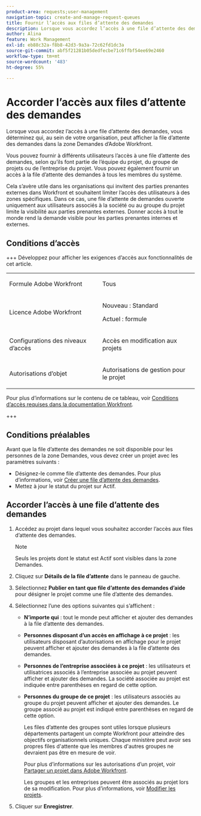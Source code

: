 ```yaml
---
product-area: requests;user-management
navigation-topic: create-and-manage-request-queues
title: Fournir l’accès aux files d’attente des demandes
description: Lorsque vous accordez l’accès à une file d’attente des demandes, vous déterminez qui, au sein de votre organisation, peut afficher la file d’attente des demandes dans la zone Demandes d’Adobe Workfront.
author: Alina
feature: Work Management
exl-id: eb88c32a-f8b8-42d3-9a3a-72c62fd1dc3a
source-git-commit: abf5f21281b05dedfecbe71c6ffbf54ee69e2460
workflow-type: tm+mt
source-wordcount: '483'
ht-degree: 55%

---
```


# Accorder l’accès aux files d’attente des demandes

<!-- Audited: 6/2025 -->

Lorsque vous accordez l’accès à une file d’attente des demandes, vous déterminez qui, au sein de votre organisation, peut afficher la file d’attente des demandes dans la zone Demandes d’Adobe Workfront.

Vous pouvez fournir à différents utilisateurs l’accès à une file d’attente des demandes, selon qu’ils font partie de l’équipe du projet, du groupe de projets ou de l’entreprise du projet. Vous pouvez également fournir un accès à la file d’attente des demandes à tous les membres du système.

Cela s’avère utile dans les organisations qui invitent des parties prenantes externes dans Workfront et souhaitent limiter l’accès des utilisateurs à des zones spécifiques. Dans ce cas, une file d’attente de demandes ouverte uniquement aux utilisateurs associés à la société ou au groupe du projet limite la visibilité aux parties prenantes externes. Donner accès à tout le monde rend la demande visible pour les parties prenantes internes et externes.

## Conditions d’accès

+++ Développez pour afficher les exigences d’accès aux fonctionnalités de cet article.

<table style="table-layout:auto"> 
 <col> 
 <col> 
 <tbody> 
  <tr> 
   <td role="rowheader">Formule Adobe Workfront</td> 
   <td> <p>Tous </p> </td> 
  </tr> 
  <tr> 
   <td role="rowheader">Licence Adobe Workfront</td> 
   <td> 
   <p>Nouveau : Standard </p>
   <p>Actuel : formule </p> </td> 
  </tr> 
  <tr> 
   <td role="rowheader">Configurations des niveaux d’accès</td> 
   <td> <p>Accès en modification aux projets</p> </td> 
  </tr> 
  <tr> 
   <td role="rowheader">Autorisations d’objet</td> 
   <td> <p> Autorisations de gestion pour le projet</p> </td> 
  </tr> 
 </tbody> 
</table>

Pour plus d’informations sur le contenu de ce tableau, voir [Conditions d’accès requises dans la documentation Workfront](/help/quicksilver/administration-and-setup/add-users/access-levels-and-object-permissions/access-level-requirements-in-documentation.md).

+++

## Conditions préalables

Avant que la file d’attente des demandes ne soit disponible pour les personnes de la zone Demandes, vous devez créer un projet avec les paramètres suivants :

* Désignez-le comme file d’attente des demandes. Pour plus d’informations, voir [Créer une file d’attente des demandes](../../../manage-work/requests/create-and-manage-request-queues/create-request-queue.md).
* Mettez à jour le statut du projet sur Actif.

## Accorder l’accès à une file d’attente des demandes

1. Accédez au projet dans lequel vous souhaitez accorder l’accès aux files d’attente des demandes.

   >[!NOTE]
   >
   >Seuls les projets dont le statut est Actif sont visibles dans la zone Demandes.

1. Cliquez sur **Détails de la file d’attente** dans le panneau de gauche.
1. Sélectionnez **Publier en tant que file d’attente des demandes d’aide** pour désigner le projet comme une file d’attente des demandes.
1. Sélectionnez l’une des options suivantes qui s’affichent :

   * **N’importe qui** : tout le monde peut afficher et ajouter des demandes à la file d’attente des demandes.
   * **Personnes disposant d’un accès en affichage à ce projet** : les utilisateurs disposant d’autorisations en affichage pour le projet peuvent afficher et ajouter des demandes à la file d’attente des demandes.
   * **Personnes de l’entreprise associées à ce projet** : les utilisateurs et utilisatrices associés à l’entreprise associée au projet peuvent afficher et ajouter des demandes. La société associée au projet est indiquée entre parenthèses en regard de cette option.
   * **Personnes du groupe de ce projet** : les utilisateurs associés au groupe du projet peuvent afficher et ajouter des demandes. Le groupe associé au projet est indiqué entre parenthèses en regard de cette option.

     Les files d’attente des groupes sont utiles lorsque plusieurs départements partagent un compte Workfront pour atteindre des objectifs organisationnels uniques. Chaque ministère peut avoir ses propres files d&#39;attente que les membres d&#39;autres groupes ne devraient pas être en mesure de voir.

     Pour plus d’informations sur les autorisations d’un projet, voir [Partager un projet dans Adobe Workfront](../../../workfront-basics/grant-and-request-access-to-objects/share-a-project.md).

     Les groupes et les entreprises peuvent être associés au projet lors de sa modification. Pour plus d’informations, voir [Modifier les projets](../../../manage-work/projects/manage-projects/edit-projects.md).

1. Cliquer sur **Enregistrer**.
